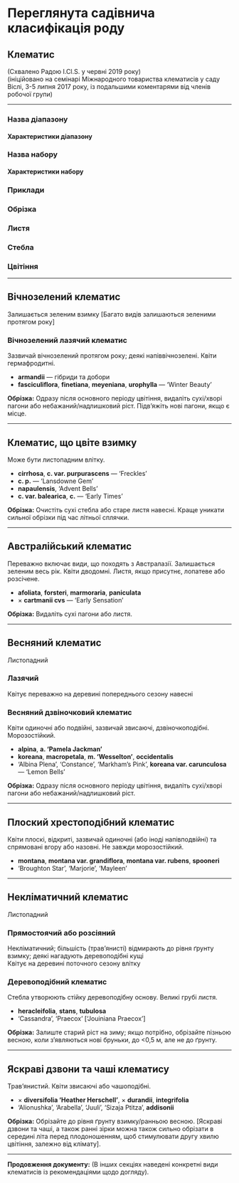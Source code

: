 # Переглянута садівнича класифікація роду 

## Клематис  
(Схвалено Радою I.Cl.S. у червні 2019 року)  
(ініційовано на семінарі Міжнародного товариства клематисів у саду Віслі, 3-5 липня 2017 року, із подальшими коментарями від членів робочої групи)

---

### Назва діапазону  

#### Характеристики діапазону  

### Назва набору  

#### Характеристики набору  

### Приклади  

### Обрізка  

### Листя  

### Стебла  

### Цвітіння  

---

## Вічнозелений клематис  
Залишається зеленим взимку [Багато видів залишаються зеленими протягом року]  

### Вічнозелений лазячий клематис  
Зазвичай вічнозелений протягом року; деякі напіввічнозелені. Квіти гермафродитні.  
- **armandii** — гібриди та добори  
- **fasciculiflora**, **finetiana**, **meyeniana**, **urophylla** — ‘Winter Beauty’  

**Обрізка:** Одразу після основного періоду цвітіння, видаліть сухі/хворі пагони або небажаний/надлишковий ріст. Підв’яжіть нові пагони, якщо є місце.  

---

## Клематис, що цвіте взимку  
Може бути листопадним влітку.  
- **cirrhosa**, **c. var. purpurascens** — ‘Freckles’  
- **c. p.** — ‘Lansdowne Gem’  
- **napaulensis**, ‘Advent Bells’  
- **c. var. balearica**, **c.** — ‘Early Times’  

**Обрізка:** Очистіть сухі стебла або старе листя навесні. Краще уникати сильної обрізки під час літньої сплячки.  

---

## Австралійський клематис  
Переважно включає види, що походять з Австралазії. Залишається зеленим весь рік. Квіти дводомні. Листя, якщо присутнє, лопатеве або розсічене.  
- **afoliata**, **forsteri**, **marmoraria**, **paniculata**  
- × **cartmanii cvs** — ‘Early Sensation’  

**Обрізка:** Видаліть сухі пагони або листя.  

---

## Весняний клематис  
Листопадний  
### Лазячий  
Квітує переважно на деревині попереднього сезону навесні  

### Весняний дзвіночковий клематис  
Квіти одиночні або подвійні, зазвичай звисаючі, дзвіночкоподібні. Морозостійкий.  
- **alpina**, **a. ‘Pamela Jackman’**  
- **koreana**, **macropetala**, **m. ‘Wesselton’**, **occidentalis**  
- ‘Albina Plena’, ‘Constance’, ‘Markham’s Pink’, **koreana var. carunculosa** — ‘Lemon Bells’  

**Обрізка:** Одразу після основного періоду цвітіння, видаліть сухі/хворі пагони або небажаний/надлишковий ріст.  

---

## Плоский хрестоподібний клематис  
Квіти плоскі, відкриті, зазвичай одиночні (або іноді напівподвійні) та спрямовані вгору або назовні. Не завжди морозостійкий.  
- **montana**, **montana var. grandiflora**, **montana var. rubens**, **spooneri**  
- ‘Broughton Star’, ‘Marjorie’, ‘Mayleen’  

---

## Некліматичний клематис  
Листопадний  
### Прямостоячий або розсіяний  
Некліматичний; більшість (трав’янисті) відмирають до рівня ґрунту взимку; деякі нагадують деревоподібні кущі  
Квітує на деревині поточного сезону влітку  

### Деревоподібний клематис  
Стебла утворюють стійку деревоподібну основу. Великі грубі листя.  
- **heracleifolia**, **stans**, **tubulosa**  
- ‘Cassandra’, ‘Praecox’ [‘Jouiniana Praecox’]  

**Обрізка:** Залиште старий ріст на зиму; якщо потрібно, обрізайте пізньою весною, коли з’являються нові бруньки, до <0,5 м, але не до ґрунту.  

---

## Яскраві дзвони та чаші клематису  
Трав’янистий. Квіти звисаючі або чашоподібні.  
- × **diversifolia ‘Heather Herschell’**, × **durandii**, **integrifolia**  
- ‘Alionushka’, ‘Arabella’, ‘Juuli’, ‘Sizaja Ptitza’, **addisonii**  

**Обрізка:** Обрізайте до рівня ґрунту взимку/ранньою весною. [Яскраві дзвони та чаші, а також ранні зірки можна також сильно обрізати в середині літа перед плодоношенням, щоб стимулювати другу хвилю цвітіння, залежно від клімату].  

---

**Продовження документу:** (В інших секціях наведені конкретні види клематисів із рекомендаціями щодо догляду).